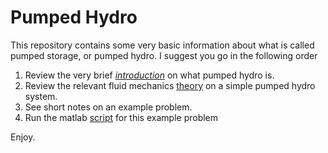 # Pumped Hydro
This repository contains some very basic information about what is called pumped storage, or pumped hydro. I suggest you go in the following order
1. Review the very brief [*introduction*](intro.md) on what pumped hydro is.
2. Review the relevant fluid mechanics [theory](theory.md) on a simple pumped hydro system.
3. See short notes on an example problem.
4. Run the matlab [script](pumped_hydro.m) for this example problem

Enjoy.

